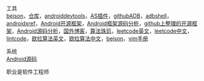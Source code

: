 工具  
 [bejson](http://www.bejson.com)，[仓库](https://search.maven.org/)，[androiddevtools](https://www.androiddevtools.cn/)，[AS插件](https://ydmmocoo.github.io/)，[githubADB](https://github.com/mzlogin/awesome-adb)，[adbshell](http://adbshell.com/commands)，[androidxref](http://androidxref.com/)，[Android开源框架](https://github.com/Trinea/android-open-project)，[Android框架源码分析](http://a.codekk.com/)，[github上整理的开源框架](https://github.com/Tim9Liu9/TimLiu-Android)，[Android源码分析](https://github.com/LittleFriendsGroup/AndroidSdkSourceAnalysis)，[国外博客](http://www.importnew.com/7469.html)，[算法珠玑](https://soulmachine.gitbooks.io/algorithm-essentials/java/linear-list/array/two-sum.html)，[leetcode英文](https://leetcode.com/problemset/all/)，[leetcode中文](https://leetcode-cn.com/problemset/all/)，[lintcode](https://www.lintcode.com/problem/)，[欧拉算法英文](https://projecteuler.net/archives)，[欧拉算法中文](http://pe-cn.github.io/problems/{:target="_blank"})，<a href="http://www.bejson.com" target="_blank">bejson</a>，<a href="http://vimcdoc.sourceforge.net/doc/help.html" target="_blank">vim手册</a>

系统  
[Android源码](https://github.com/aosp-mirror)

职业是软件工程师

